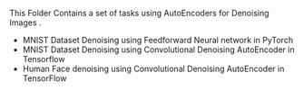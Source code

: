 This Folder Contains a set of tasks using AutoEncoders for Denoising Images .
* MNIST Dataset Denoising using Feedforward Neural network in PyTorch
* MNIST Dataset Denoising using Convolutional Denoising AutoEncoder in Tensorflow
* Human Face denoising using Convolutional Denoising AutoEncoder in TensorFlow
